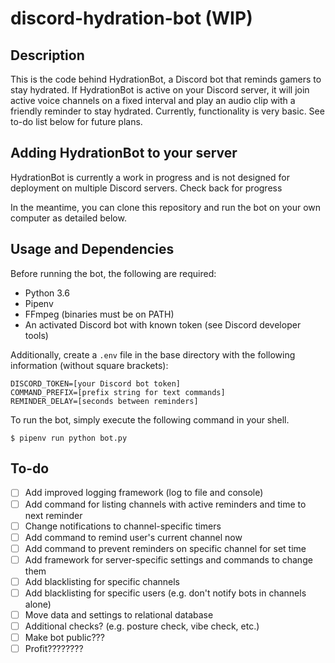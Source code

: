 # discord-hydration-bot (WIP)

## Description
This is the code behind HydrationBot, a Discord bot that reminds gamers to stay hydrated. If HydrationBot is active on your Discord server, it will join active voice channels on a fixed interval and play an audio clip with a friendly reminder to stay hydrated. Currently, functionality is very basic. See to-do list below for future plans.

## Adding HydrationBot to your server
HydrationBot is currently a work in progress and is not designed for deployment on multiple Discord servers. Check back for progress

In the meantime, you can clone this repository and run the bot on your own computer as detailed below.

## Usage and Dependencies

Before running the bot, the following are required:
- Python 3.6
- Pipenv
- FFmpeg (binaries must be on PATH)
- An activated Discord bot with known token (see Discord developer tools)

Additionally, create a `.env` file in the base directory with the following information (without square brackets):
```
DISCORD_TOKEN=[your Discord bot token]
COMMAND_PREFIX=[prefix string for text commands]
REMINDER_DELAY=[seconds between reminders]
```

To run the bot, simply execute the following command in your shell.
```
$ pipenv run python bot.py
```

## To-do

- [ ] Add improved logging framework (log to file and console)
- [ ] Add command for listing channels with active reminders and time to next reminder
- [ ] Change notifications to channel-specific timers
- [ ] Add command to remind user's current channel now
- [ ] Add command to prevent reminders on specific channel for set time
- [ ] Add framework for server-specific settings and commands to change them
- [ ] Add blacklisting for specific channels
- [ ] Add blacklisting for specific users (e.g. don't notify bots in channels alone)
- [ ] Move data and settings to relational database
- [ ] Additional checks? (e.g. posture check, vibe check, etc.)
- [ ] Make bot public???
- [ ] Profit????????